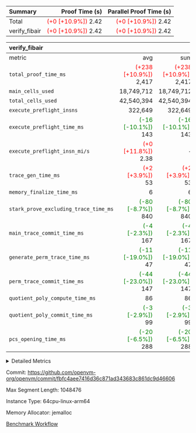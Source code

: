 | Summary | Proof Time (s) | Parallel Proof Time (s) |
|:---|---:|---:|
| Total | <span style='color: red'>(+0 [+10.9%])</span> 2.42 | <span style='color: red'>(+0 [+10.9%])</span> 2.42 |
| verify_fibair | <span style='color: red'>(+0 [+10.9%])</span> 2.42 | <span style='color: red'>(+0 [+10.9%])</span> 2.42 |


| verify_fibair |||||
|:---|---:|---:|---:|---:|
|metric|avg|sum|max|min|
| `total_proof_time_ms ` | <span style='color: red'>(+238 [+10.9%])</span> 2,417 | <span style='color: red'>(+238 [+10.9%])</span> 2,417 | <span style='color: red'>(+238 [+10.9%])</span> 2,417 | <span style='color: red'>(+238 [+10.9%])</span> 2,417 |
| `main_cells_used     ` |  18,749,712 |  18,749,712 |  18,749,712 |  18,749,712 |
| `total_cells_used    ` |  42,540,394 |  42,540,394 |  42,540,394 |  42,540,394 |
| `execute_preflight_insns` |  322,649 |  322,649 |  322,649 |  322,649 |
| `execute_preflight_time_ms` | <span style='color: green'>(-16 [-10.1%])</span> 143 | <span style='color: green'>(-16 [-10.1%])</span> 143 | <span style='color: green'>(-16 [-10.1%])</span> 143 | <span style='color: green'>(-16 [-10.1%])</span> 143 |
| `execute_preflight_insn_mi/s` | <span style='color: red'>(+0 [+11.8%])</span> 2.38 | -          | <span style='color: red'>(+0 [+11.8%])</span> 2.38 | <span style='color: red'>(+0 [+11.8%])</span> 2.38 |
| `trace_gen_time_ms   ` | <span style='color: red'>(+2 [+3.9%])</span> 53 | <span style='color: red'>(+2 [+3.9%])</span> 53 | <span style='color: red'>(+2 [+3.9%])</span> 53 | <span style='color: red'>(+2 [+3.9%])</span> 53 |
| `memory_finalize_time_ms` |  6 |  6 |  6 |  6 |
| `stark_prove_excluding_trace_time_ms` | <span style='color: green'>(-80 [-8.7%])</span> 840 | <span style='color: green'>(-80 [-8.7%])</span> 840 | <span style='color: green'>(-80 [-8.7%])</span> 840 | <span style='color: green'>(-80 [-8.7%])</span> 840 |
| `main_trace_commit_time_ms` | <span style='color: green'>(-4 [-2.3%])</span> 167 | <span style='color: green'>(-4 [-2.3%])</span> 167 | <span style='color: green'>(-4 [-2.3%])</span> 167 | <span style='color: green'>(-4 [-2.3%])</span> 167 |
| `generate_perm_trace_time_ms` | <span style='color: green'>(-11 [-19.0%])</span> 47 | <span style='color: green'>(-11 [-19.0%])</span> 47 | <span style='color: green'>(-11 [-19.0%])</span> 47 | <span style='color: green'>(-11 [-19.0%])</span> 47 |
| `perm_trace_commit_time_ms` | <span style='color: green'>(-44 [-23.0%])</span> 147 | <span style='color: green'>(-44 [-23.0%])</span> 147 | <span style='color: green'>(-44 [-23.0%])</span> 147 | <span style='color: green'>(-44 [-23.0%])</span> 147 |
| `quotient_poly_compute_time_ms` |  86 |  86 |  86 |  86 |
| `quotient_poly_commit_time_ms` | <span style='color: green'>(-3 [-2.9%])</span> 99 | <span style='color: green'>(-3 [-2.9%])</span> 99 | <span style='color: green'>(-3 [-2.9%])</span> 99 | <span style='color: green'>(-3 [-2.9%])</span> 99 |
| `pcs_opening_time_ms ` | <span style='color: green'>(-20 [-6.5%])</span> 288 | <span style='color: green'>(-20 [-6.5%])</span> 288 | <span style='color: green'>(-20 [-6.5%])</span> 288 | <span style='color: green'>(-20 [-6.5%])</span> 288 |



<details>
<summary>Detailed Metrics</summary>

|  | vm.create_initial_state_time_ms | verify_program_compile_ms | total_cells | stark_prove_excluding_trace_time_ms | quotient_poly_compute_time_ms | quotient_poly_commit_time_ms | perm_trace_commit_time_ms | pcs_opening_time_ms | main_trace_commit_time_ms | app proof_time_ms |
| --- | --- | --- | --- | --- | --- | --- | --- | --- | --- |
|  | 0 | 7 | 65,536 | 35 | 1 | 6 | 0 | 19 | 7 | 2,417 | 

| air_name | rows | quotient_deg | main_cols | interactions | constraints | cells |
| --- | --- | --- | --- | --- | --- | --- |
| AccessAdapterAir<2> |  | 2 |  | 5 | 12 |  | 
| AccessAdapterAir<4> |  | 2 |  | 5 | 12 |  | 
| AccessAdapterAir<8> |  | 2 |  | 5 | 12 |  | 
| FibonacciAir | 32,768 | 1 | 2 |  | 5 | 65,536 | 
| FriReducedOpeningAir |  | 2 |  | 39 | 71 |  | 
| JalRangeCheckAir |  | 2 |  | 9 | 14 |  | 
| NativePoseidon2Air<BabyBearParameters>, 1> |  | 2 |  | 136 | 572 |  | 
| PhantomAir |  | 2 |  | 3 | 5 |  | 
| ProgramAir |  | 1 |  | 1 | 4 |  | 
| VariableRangeCheckerAir |  | 1 |  | 1 | 4 |  | 
| VmAirWrapper<AluNativeAdapterAir, FieldArithmeticCoreAir> |  | 2 |  | 15 | 27 |  | 
| VmAirWrapper<BranchNativeAdapterAir, BranchEqualCoreAir<1> |  | 2 |  | 11 | 25 |  | 
| VmAirWrapper<NativeAdapterAir<2, 0>, PublicValuesCoreAir> |  | 2 |  | 11 | 29 |  | 
| VmAirWrapper<NativeLoadStoreAdapterAir<1>, NativeLoadStoreCoreAir<1> |  | 2 |  | 15 | 20 |  | 
| VmAirWrapper<NativeLoadStoreAdapterAir<4>, NativeLoadStoreCoreAir<4> |  | 2 |  | 15 | 20 |  | 
| VmAirWrapper<NativeVectorizedAdapterAir<4>, FieldExtensionCoreAir> |  | 2 |  | 15 | 27 |  | 
| VmConnectorAir |  | 2 |  | 5 | 11 |  | 
| VolatileBoundaryAir |  | 2 |  | 7 | 19 |  | 

| group | vm.reset_state_time_ms | trace_gen_time_ms | total_proof_time_ms | total_cells_used | total_cells | system_trace_gen_time_ms | stark_prove_excluding_trace_time_ms | single_trace_gen_time_ms | quotient_poly_compute_time_ms | quotient_poly_commit_time_ms | perm_trace_commit_time_ms | pcs_opening_time_ms | memory_finalize_time_ms | main_trace_commit_time_ms | main_cells_used | generate_perm_trace_time_ms | fri.log_blowup | execute_preflight_time_ms | execute_preflight_insns | execute_preflight_insn_mi/s |
| --- | --- | --- | --- | --- | --- | --- | --- | --- | --- | --- | --- | --- | --- | --- | --- | --- | --- | --- | --- | --- |
| verify_fibair | 595 | 53 | 2,417 | 42,540,394 | 62,474,410 | 53 | 840 | 0 | 86 | 99 | 147 | 288 | 6 | 167 | 18,749,712 | 47 | 1 | 143 | 322,649 | 2.38 | 

| group | air_name | rows | prep_cols | perm_cols | main_cols | cells |
| --- | --- | --- | --- | --- | --- | --- |
| verify_fibair | AccessAdapterAir<2> | 131,072 |  | 16 | 11 | 3,538,944 | 
| verify_fibair | AccessAdapterAir<4> | 65,536 |  | 16 | 13 | 1,900,544 | 
| verify_fibair | AccessAdapterAir<8> | 128 |  | 16 | 17 | 4,224 | 
| verify_fibair | FriReducedOpeningAir | 2,048 |  | 84 | 27 | 227,328 | 
| verify_fibair | JalRangeCheckAir | 32,768 |  | 28 | 12 | 1,310,720 | 
| verify_fibair | NativePoseidon2Air<BabyBearParameters>, 1> | 32,768 |  | 312 | 398 | 23,265,280 | 
| verify_fibair | PhantomAir | 16,384 |  | 12 | 6 | 294,912 | 
| verify_fibair | ProgramAir | 8,192 |  | 8 | 10 | 147,456 | 
| verify_fibair | VariableRangeCheckerAir | 262,144 | 2 | 8 | 1 | 2,359,296 | 
| verify_fibair | VmAirWrapper<AluNativeAdapterAir, FieldArithmeticCoreAir> | 262,144 |  | 36 | 29 | 17,039,360 | 
| verify_fibair | VmAirWrapper<BranchNativeAdapterAir, BranchEqualCoreAir<1> | 32,768 |  | 28 | 23 | 1,671,168 | 
| verify_fibair | VmAirWrapper<NativeLoadStoreAdapterAir<1>, NativeLoadStoreCoreAir<1> | 65,536 |  | 40 | 21 | 3,997,696 | 
| verify_fibair | VmAirWrapper<NativeLoadStoreAdapterAir<4>, NativeLoadStoreCoreAir<4> | 32,768 |  | 40 | 27 | 2,195,456 | 
| verify_fibair | VmAirWrapper<NativeVectorizedAdapterAir<4>, FieldExtensionCoreAir> | 32,768 |  | 36 | 38 | 2,424,832 | 
| verify_fibair | VmConnectorAir | 2 | 1 | 16 | 5 | 42 | 
| verify_fibair | VolatileBoundaryAir | 65,536 |  | 20 | 12 | 2,097,152 | 

| group | trace_height_constraint | weighted_sum | threshold |
| --- | --- | --- | --- |
| verify_fibair | 0 | 1,085,444 | 2,013,265,921 | 
| verify_fibair | 1 | 5,411,200 | 2,013,265,921 | 
| verify_fibair | 2 | 542,722 | 2,013,265,921 | 
| verify_fibair | 3 | 5,476,612 | 2,013,265,921 | 
| verify_fibair | 4 | 65,536 | 2,013,265,921 | 
| verify_fibair | 5 | 12,851,850 | 2,013,265,921 | 

| trace_height_constraint | threshold |
| --- | --- |
| 0 | 2,013,265,921 | 

</details>


Commit: https://github.com/openvm-org/openvm/commit/fbfc4aee7416d36c871ad343683c861dc9d46606

Max Segment Length: 1048476

Instance Type: 64cpu-linux-arm64

Memory Allocator: jemalloc

[Benchmark Workflow](https://github.com/openvm-org/openvm/actions/runs/16966671896)
